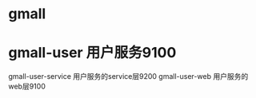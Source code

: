 # gmall
# gmall-user          用户服务9100

gmall-user-service  用户服务的service层9200
gmall-user-web      用户服务的web层9100



